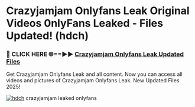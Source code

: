 # Crazyjamjam Onlyfans Leak Original Videos 0nlyFans Leaked - Files Updated! (hdch)

<h3>🔴 CLICK HERE 🌐==►► <a href="https://tinyurl.com/4seja8ks" rel="nofollow">Crazyjamjam Onlyfans Leak Updated Files</a></h3>

Get Crazyjamjam Onlyfans Leak and all content. Now you can access all videos and pictures of Crazyjamjam Onlyfans Leak. New Updated Files 2025!

[![hdch](https://i.imgur.com/EWjZXRe.gif)](https://tinyurl.com/4seja8ks)
crazyjamjam leaked onlyfans